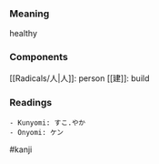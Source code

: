 ### Meaning

healthy

### Components

[[Radicals/人|人]]: person [[建]]: build

### Readings

```
- Kunyomi: すこ.やか
- Onyomi: ケン
```

#kanji